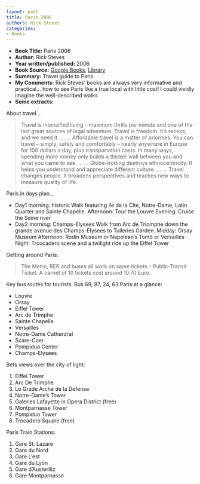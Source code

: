 ```yaml
---
layout: post
title: Paris 2006
authors: Rick Steves
categories:
- Books
---
```



- **Book Title:** Paris 2006
- **Author:** Rick Steves
- **Year written/published:** 2006
- **Book Source:** [Google Books](http://books.google.com/books?id=mbC5GwAACAAJ&dq=Paris+2006+rick), [Library](http://vistaweb.nlb.gov.sg/cgi-bin/cw_cgi?fullRecord+24956+3002+9277925+3+2)
- **Summary:** Travel guide to Paris
- **My Comments:** Rick Steves’ books are always very informative and practical… how to see Paris like a true local with little cost! I could vividly imagine the well-described walks
- **Some extracts:**

About travel…

> Travel is intensified living – maximum thrills per minute and one of the last great sources of legal adventure. Travel is freedom. It’s recess, and we need it. … … Affordable travel is a matter of priorities. You can travel – simply, safely and comfortably – nearly anywhere in Europe for 100 dollars a day, plus transportation costs. In many ways, spending more money only builds a thicker wall between you and what you came to see. … … Globe-trotting destroys ethnocentricity. It helps you understand and appreciate different culture. … … Travel changes people. It broadens perspectives and teaches new ways to measure quality of life.

Paris in days plan…

- Day1 morning: historic Walk featuring Ile de la Cite, Notre-Dame, Latin Quarter and Sainte Chapelle. Afternoon: Tour the Louvre Evening: Cruise the Seine river
- Day2 morning: Champs-Elysees Walk from Arc de Triomphe down the grande avenue des Champs-Elysees to Tuileries Garden. Midday: Orsay Museum Afternoon: Rodin Museum or Napolean’s Tomb or Versailles Night: Trcocadero scene and a twilight ride up the Eiffel Tower

Getting around Paris:

> The Metro, RER and buses all work on same tickets – Public-Transit Ticket. A carnet of 10 tickets cost around 10.70 Euro.

Key bus routes for tourists: Bus 69, 87, 24, 63 Paris at a glance:

- Louvre
- Orsay
- Eiffel Tower
- Arc de Trimphe
- Sainte Chapelle
- Versailles
- Notre-Dame Catherdral
- Scare-Coer
- Pompiduo Center
- Champs-Elysees

Bets views over the city of light:

1. Eiffel Tower
2. Arc De Trimphe
3. Le Grade Arche de la Defense
4. Notre-Dame’s Tower
5. Galeries Lafayette in Opera District (free)
6. Montparnasse Tower
7. Pompiduo Tower
8. Trocadero Square (free)

Paris Train Stations:

1. Gare St. Lazare
2. Gare du Nord
3. Gare L’est
4. Gare du Lyon
5. Gare d’Austerlitz
6. Gare Montparnasse
